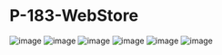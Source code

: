 # P-183-WebStore
![image]({[BadgeURLHere](https://img.shields.io/badge/MySQL-005C84?style=for-the-badge&logo=mysql&logoColor=white)})
![image]({[BadgeURLHere](https://img.shields.io/badge/Express%20js-000000?style=for-the-badge&logo=express&logoColor=white)})
![image]({[BadgeURLHere](https://img.shields.io/badge/Node%20js-339933?style=for-the-badge&logo=nodedotjs&logoColor=white)})
![image]({[BadgeURLHere](https://img.shields.io/badge/Vue%20js-35495E?style=for-the-badge&logo=vuedotjs&logoColor=4FC08D)})
![image]({[BadgeURLHere](https://img.shields.io/badge/Docker-2CA5E0?style=for-the-badge&logo=docker&logoColor=white)})
![image]({[BadgeURLHere](https://img.shields.io/badge/JavaScript-323330?style=for-the-badge&logo=javascript&logoColor=F7DF1E)})

